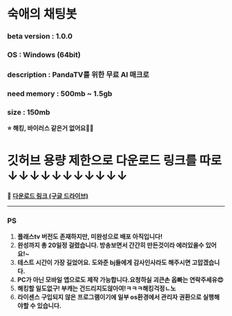 # 숙애의 채팅봇

### beta version : 1.0.0
### OS : Windows (64bit)
### description : PandaTV를 위한 무료 AI 매크로 
### need memory : 500mb ~ 1.5gb
### size : 150mb 


**⭐ 해킹, 바이러스 같은거 없어요🤣🤣**

# 깃허브 용량 제한으로 다운로드 링크를 따로 ↓↓↓↓↓↓↓↓↓↓↓

**🔗 [다운로드 링크 (구글 드라이브)](https://drive.google.com/file/d/1PNFWe_Ijrs_mX8ByTat0lDC-i51TJZ-r/view?usp=drive_link)**


---

### PS

1. **플래스tv 버전도 존재하지만, 미완성으로 배포 아직입니다!**
2. **완성까지 총 20일정 걸렸습니다. 방송보면서 간간히 만든것이라 에러있을수 있어요!~**
3. **테스트 시간이 가장 길었어요. 도와준 bj들에게 감사인사라도 해주시면 고맙겠습니다.**
4. **PC가 아닌 모바일 앱으로도 제작 가능합니다.요청하실 괴큰손 옵빠는 연락주세유😍**
5. **해킹할 일도없구! 부캐는 건드리지도않아여!ㅋㅋㅋ해킹걱정ㄴ노**
6. **라이센스 구입되지 않은 프로그램이기에 일부 os환경에서 관리자 권환으로 실행해야할 수 있습니다.**

